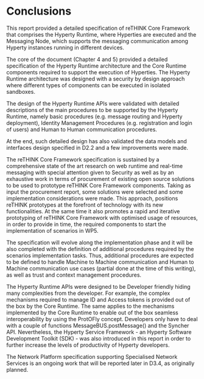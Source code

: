 Conclusions
===========

This report provided a detailed specification of reTHINK Core Framework that comprises the Hyperty Runtime, where Hyperties are executed and the Messaging Node, which supports the messaging communication among Hyperty instances running in different devices.

The core of the document (Chapter 4 and 5) provided a detailed specification of the Hyperty Runtime architecture and the Core Runtime components required to support the execution of Hyperties. The Hyperty Runtime architecture was designed with a security by design approach where different types of components can be executed in isolated sandboxes.

The design of the Hyperty Runtime APIs were validated with detailed descriptions of the main procedures to be supported by the Hyperty Runtime, namely basic procedures (e.g. message routing and Hyperty deployment), Identity Management Procedures (e.g. registration and login of users) and Human to Human communication procedures.

At the end, such detailed design has also validated the data models and interfaces design specified in D2.2 and a few improvements were made.

The reTHINK Core Framework specification is sustained by a comprehensive state of the art research on web runtime and real-time messaging with special attention given to Security as well as by an exhaustive work in terms of procurement of existing open source solutions to be used to prototype reTHINK Core Framework components. Taking as input the procurement report, some solutions were selected and some implementation considerations were made. This approach, positions reTHINK prototypes at the forefront of technology with its new functionalities. At the same time it also promotes a rapid and iterative prototyping of reTHINK Core Framework with optimised usage of resources, in order to provide in time, the required components to start the implementation of scenarios in WP5.

The specification will evolve along the implementation phase and it will be also completed with the definition of additional procedures required by the scenarios implementation tasks. Thus, additional procedures are expected to be defined to handle Machine to Machine communication and Human to Machine communication use cases (partial done at the time of this writing), as well as trust and context management procedures.

The Hyperty Runtime APIs were designed to be Developer friendly hiding many complexities from the developer. For example, the complex mechanisms required to manage ID and Access tokens is provided out of the box by the Core Runtime. The same applies to the mechanisms implemented by the Core Runtime to enable out of the box seamless interoperability by using the ProtOFly concept. Developers only have to deal with a couple of functions MessageBUS.postMessage() and the Syncher API. Nevertheless, the Hyperty Service Framework - an Hyperty Software Development Toolkit (SDK) - was also introduced in this report in order to further increase the levels of productivity of Hyperty developers.

The Network Platform specification supporting Specialised Network Services is an ongoing work that will be reported later in D3.4, as originally planned.
